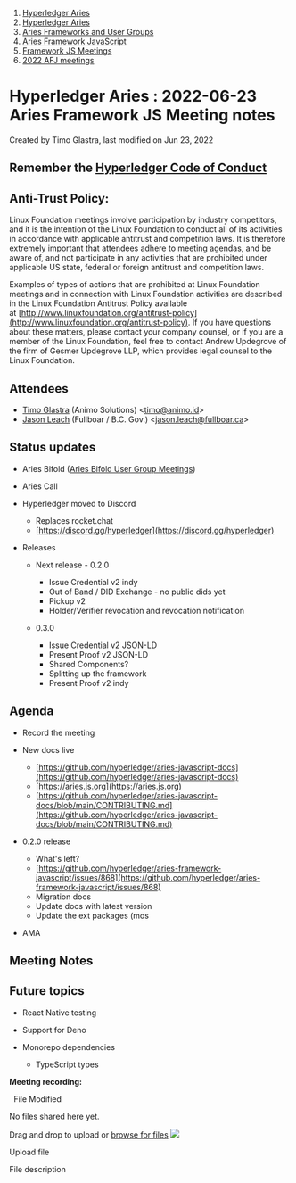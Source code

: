 1. [Hyperledger Aries](index.html)
2. [Hyperledger Aries](Hyperledger-Aries_18481154.html)
3. [Aries Frameworks and User Groups](Aries-Frameworks-and-User-Groups_18481290.html)
4. [Aries Framework JavaScript](Aries-Framework-JavaScript_18482463.html)
5. [Framework JS Meetings](Framework-JS-Meetings_18482467.html)
6. [2022 AFJ meetings](2022-AFJ-meetings_18515835.html)

# Hyperledger Aries : 2022-06-23 Aries Framework JS Meeting notes

Created by Timo Glastra, last modified on Jun 23, 2022

## Remember the [Hyperledger Code of Conduct](https://lf-hyperledger.atlassian.net/wiki/display/HYP/Hyperledger+Code+of+Conduct)

## Anti-Trust Policy:

Linux Foundation meetings involve participation by industry competitors, and it is the intention of the Linux Foundation to conduct all of its activities in accordance with applicable antitrust and competition laws. It is therefore extremely important that attendees adhere to meeting agendas, and be aware of, and not participate in any activities that are prohibited under applicable US state, federal or foreign antitrust and competition laws.

Examples of types of actions that are prohibited at Linux Foundation meetings and in connection with Linux Foundation activities are described in the Linux Foundation Antitrust Policy available at [http://www.linuxfoundation.org/antitrust-policy](http://www.linuxfoundation.org/antitrust-policy). If you have questions about these matters, please contact your company counsel, or if you are a member of the Linux Foundation, feel free to contact Andrew Updegrove of the firm of Gesmer Updegrove LLP, which provides legal counsel to the Linux Foundation.

## Attendees

- [Timo Glastra](https://lf-hyperledger.atlassian.net/wiki/people/5f64a069a1048d0069073500?ref=confluence) (Animo Solutions) &lt;timo@animo.id&gt;
- [Jason Leach](https://lf-hyperledger.atlassian.net/wiki/people/557058:f6688130-fee2-4c0a-a611-b8623f0d7f57?ref=confluence) (Fullboar / B.C. Gov.) &lt;jason.leach@fullboar.ca&gt;

## Status updates

- Aries Bifold ([Aries Bifold User Group Meetings](Aries-Bifold-User-Group-Meetings_18490725.html))
- Aries Call
- Hyperledger moved to Discord
  
  - Replaces rocket.chat
  - [https://discord.gg/hyperledger](https://discord.gg/hyperledger)
- Releases
  
  - Next release - 0.2.0
    
    - Issue Credential v2 indy
    - Out of Band / DID Exchange - no public dids yet
    - Pickup v2
    - Holder/Verifier revocation and revocation notification
  - 0.3.0
    
    - Issue Credential v2 JSON-LD
    - Present Proof v2 JSON-LD
    - Shared Components?
    - Splitting up the framework
    - Present Proof v2 indy

## Agenda

- Record the meeting
- New docs live
  
  - [https://github.com/hyperledger/aries-javascript-docs](https://github.com/hyperledger/aries-javascript-docs)
  - [https://aries.js.org](https://aries.js.org)
  - [https://github.com/hyperledger/aries-javascript-docs/blob/main/CONTRIBUTING.md](https://github.com/hyperledger/aries-javascript-docs/blob/main/CONTRIBUTING.md)
- 0.2.0 release
  
  - What's left?
  - [https://github.com/hyperledger/aries-framework-javascript/issues/868](https://github.com/hyperledger/aries-framework-javascript/issues/868)
  - Migration docs
  - Update docs with latest version
  - Update the ext packages (mos
- AMA

## Meeting Notes

## Future topics

- React Native testing
- Support for Deno
- Monorepo dependencies
  
  - TypeScript types

**Meeting recording:**

  File Modified

No files shared here yet.

Drag and drop to upload or [browse for files]() ![](images/icons/wait.gif)

Upload file

File description
